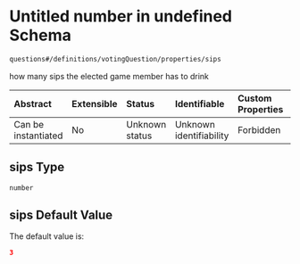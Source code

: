 # Untitled number in undefined Schema

```txt
questions#/definitions/votingQuestion/properties/sips
```

how many sips the elected game member has to drink

| Abstract            | Extensible | Status         | Identifiable            | Custom Properties | Additional Properties | Access Restrictions | Defined In                                                                    |
| :------------------ | :--------- | :------------- | :---------------------- | :---------------- | :-------------------- | :------------------ | :---------------------------------------------------------------------------- |
| Can be instantiated | No         | Unknown status | Unknown identifiability | Forbidden         | Allowed               | none                | [questions.schema.json*](../out/questions.schema.json "open original schema") |

## sips Type

`number`

## sips Default Value

The default value is:

```json
3
```
